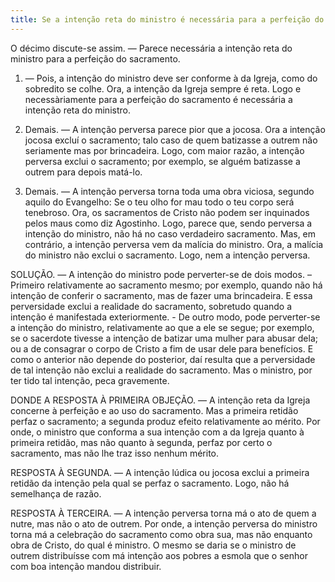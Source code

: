 ```yaml
---
title: Se a intenção reta do ministro é necessária para a perfeição do sacramento
---
```


O décimo discute-se assim. — Parece necessária a intenção reta do ministro para a perfeição do sacramento.  

1. — Pois, a intenção do ministro deve ser conforme à da Igreja, como do sobredito se colhe. Ora, a intenção da Igreja sempre é reta. Logo e necessàriamente para a perfeição do sacramento é necessária a intenção reta do ministro.  

2. Demais. — A intenção perversa parece pior que a jocosa. Ora a intenção jocosa excluí o sacramento; talo caso de quem batizasse a outrem não seriamente mas por brincadeira. Logo, com maior razão, a intenção perversa exclui o sacramento; por exemplo, se alguém batizasse a outrem para depois matá-lo.  

3. Demais. — A intenção perversa torna toda uma obra viciosa, segundo aquilo do Evangelho: Se o teu olho for mau todo o teu corpo será tenebroso. Ora, os sacramentos de Cristo não podem ser inquinados pelos maus como diz Agostinho. Logo, parece que, sendo perversa a intenção do ministro, não há no caso verdadeiro sacramento.  Mas, em contrário, a intenção perversa vem da malícia do ministro. Ora, a malícia do ministro não exclui o sacramento. Logo, nem a intenção perversa.  

SOLUÇÃO. — A intenção do ministro pode perverter-se de dois modos. – Primeiro relativamente ao sacramento mesmo; por exemplo, quando não há intenção de conferir o sacramento, mas de fazer uma brincadeira. E essa perversidade exclui a realidade do sacramento, sobretudo quando a intenção é manifestada exteriormente. - De outro modo, pode perverter-se a intenção do ministro, relativamente ao que a ele se segue; por exemplo, se o sacerdote tivesse a intenção de batizar uma mulher para abusar dela; ou a de consagrar o corpo de Cristo a fim de usar dele para benefícios. E como o anterior não depende do posterior, daí resulta que a perversidade de tal intenção não exclui a realidade do sacramento. Mas o ministro, por ter tido tal intenção, peca gravemente.  

DONDE A RESPOSTA À PRIMEIRA OBJEÇÃO. — A intenção reta da Igreja concerne à perfeição e ao uso do sacramento. Mas a primeira retidão perfaz o sacramento; a segunda produz efeito relativamente ao mérito. Por onde, o ministro que conforma a sua intenção com a da Igreja quanto à primeira retidão, mas não quanto à segunda, perfaz por certo o sacramento, mas não lhe traz isso nenhum mérito.  

RESPOSTA À SEGUNDA. — A intenção lúdica ou jocosa exclui a primeira retidão da intenção pela qual se perfaz o sacramento. Logo, não há semelhança de razão.  

RESPOSTA À TERCEIRA. — A intenção perversa torna má o ato de quem a nutre, mas não o ato de outrem. Por onde, a intenção perversa do ministro torna má a celebração do sacramento como obra sua, mas não enquanto obra de Cristo, do qual é ministro. O mesmo se daria se o ministro de outrem distribuísse com má intenção aos pobres a esmola que o senhor com boa intenção mandou distribuir.